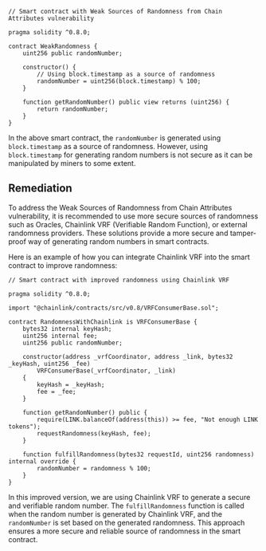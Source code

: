 ```solidity
// Smart contract with Weak Sources of Randomness from Chain Attributes vulnerability

pragma solidity ^0.8.0;

contract WeakRandomness {
    uint256 public randomNumber;

    constructor() {
        // Using block.timestamp as a source of randomness
        randomNumber = uint256(block.timestamp) % 100;
    }

    function getRandomNumber() public view returns (uint256) {
        return randomNumber;
    }
}
```

In the above smart contract, the `randomNumber` is generated using `block.timestamp` as a source of randomness. However, using `block.timestamp` for generating random numbers is not secure as it can be manipulated by miners to some extent.

## Remediation

To address the Weak Sources of Randomness from Chain Attributes vulnerability, it is recommended to use more secure sources of randomness such as Oracles, Chainlink VRF (Verifiable Random Function), or external randomness providers. These solutions provide a more secure and tamper-proof way of generating random numbers in smart contracts.

Here is an example of how you can integrate Chainlink VRF into the smart contract to improve randomness:

```solidity
// Smart contract with improved randomness using Chainlink VRF

pragma solidity ^0.8.0;

import "@chainlink/contracts/src/v0.8/VRFConsumerBase.sol";

contract RandomnessWithChainlink is VRFConsumerBase {
    bytes32 internal keyHash;
    uint256 internal fee;
    uint256 public randomNumber;

    constructor(address _vrfCoordinator, address _link, bytes32 _keyHash, uint256 _fee) 
        VRFConsumerBase(_vrfCoordinator, _link)
    {
        keyHash = _keyHash;
        fee = _fee;
    }

    function getRandomNumber() public {
        require(LINK.balanceOf(address(this)) >= fee, "Not enough LINK tokens");
        requestRandomness(keyHash, fee);
    }

    function fulfillRandomness(bytes32 requestId, uint256 randomness) internal override {
        randomNumber = randomness % 100;
    }
}
```

In this improved version, we are using Chainlink VRF to generate a secure and verifiable random number. The `fulfillRandomness` function is called when the random number is generated by Chainlink VRF, and the `randomNumber` is set based on the generated randomness. This approach ensures a more secure and reliable source of randomness in the smart contract.